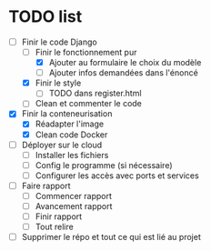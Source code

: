 # TODO list

- [ ] Finir le code Django
  - [ ] Finir le fonctionnement pur
    - [x] Ajouter au formulaire le choix du modèle
    - [ ] Ajouter infos demandées dans l'énoncé
  - [x] Finir le style
    - [ ] TODO dans register.html
  - [ ] Clean et commenter le code

- [x] Finir la conteneurisation
  - [x] Réadapter l'image
  - [x] Clean code Docker
  
- [ ] Déployer sur le cloud
  - [ ] Installer les fichiers
  - [ ] Config le programme (si nécessaire)
  - [ ] Configurer les accès avec ports et services 

- [ ] Faire rapport
  - [ ] Commencer rapport
  - [ ] Avancement rapport
  - [ ] Finir rapport
  - [ ] Tout relire

- [ ] Supprimer le répo et tout ce qui est lié au projet 